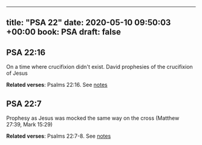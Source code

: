 
---
title: "PSA 22"
date: 2020-05-10 09:50:03 +00:00
book: PSA
draft: false
---

## PSA 22:16

On a time where crucifixion didn't exist. David prophesies of the crucifixion of Jesus

**Related verses**: Psalms 22:16. See [notes](https://my.bible.com/notes/3426311865402909680)


## PSA 22:7

Prophesy as Jesus was mocked the same way on the cross (Matthew 27:39, Mark 15:29)

**Related verses**: Psalms 22:7-8. See [notes](https://my.bible.com/notes/3426310496474358758)

